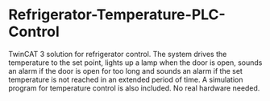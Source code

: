 # Refrigerator-Temperature-PLC-Control
TwinCAT 3 solution for refrigerator control. The system drives the temperature to the set point, lights up a lamp when the door is open, sounds an alarm if the door is open for too long and sounds an alarm if the set temperature is not reached in an extended period of time. A simulation program for temperature control is also included. No real hardware needed.
